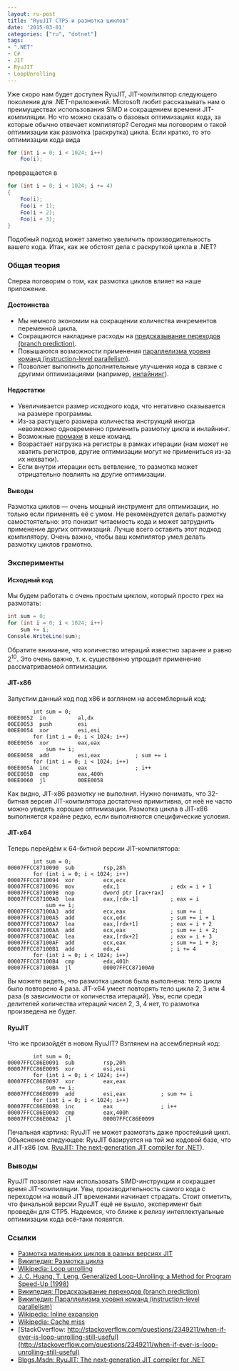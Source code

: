 ```yaml
---
layout: ru-post
title: "RyuJIT CTP5 и размотка циклов"
date: '2015-03-01'
categories: ["ru", "dotnet"]
tags:
- ".NET"
- C#
- JIT
- RyuJIT
- LoopUnrolling
---
```


Уже скоро нам будет доступен RyuJIT, JIT-компилятор следующего поколения для .NET-приложений. Microsoft любит рассказывать нам о преимуществах использования SIMD и сокращением времени JIT-компиляции. Но что можно сказать о базовых оптимизациях кода, за которые обычно отвечает компилятор? Сегодня мы поговорим о такой оптимизации как размотка (раскрутка) цикла. Если кратко, то это оптимизации кода вида

```cs
for (int i = 0; i < 1024; i++)
    Foo(i);
```

превращается в

```cs
for (int i = 0; i < 1024; i += 4)
{
    Foo(i);
    Foo(i + 1);
    Foo(i + 2);
    Foo(i + 3);
}
```

Подобный подход может заметно увеличить производительность вашего кода. Итак, как же обстоят дела с раскруткой цикла в .NET?

<!--more-->

### Общая теория

Сперва поговорим о том, как размотка циклов влияет на наше приложение.

#### Достоинства

* Мы немного экономим на сокращении количества инкрементов переменной цикла.
* Сокращаются накладные расходы на [предсказывание переходов (branch prediction)](https://ru.wikipedia.org/wiki/%D0%9F%D1%80%D0%B5%D0%B4%D1%81%D0%BA%D0%B0%D0%B7%D0%B0%D1%82%D0%B5%D0%BB%D1%8C_%D0%BF%D0%B5%D1%80%D0%B5%D1%85%D0%BE%D0%B4%D0%BE%D0%B2).
* Повышаются возможности применения [параллелизма уровня команд (instruction-level parallelism)](https://ru.wikipedia.org/wiki/%D0%9F%D0%B0%D1%80%D0%B0%D0%BB%D0%BB%D0%B5%D0%BB%D0%B8%D0%B7%D0%BC_%D0%BD%D0%B0_%D1%83%D1%80%D0%BE%D0%B2%D0%BD%D0%B5_%D0%BA%D0%BE%D0%BC%D0%B0%D0%BD%D0%B4).
* Позволяет выполнить дополнительные улучшения кода в связке с другими оптимизациями (например, [инлайнинг](http://en.wikipedia.org/wiki/Inline_expansion)).

#### Недостатки

* Увеличивается размер исходного кода, что негативно сказывается на размере программы.
* Из-за растущего размера количества инструкций иногда невозможно одновременно применить размотку цикла и инлайнинг.
* Возможные [промахи](http://en.wikipedia.org/wiki/CPU_cache#Cache_miss) в кеше команд.
* Возрастает нагрузка на регистры в рамках итерации (нам может не хватить регистров, другие оптимизации могут не примениться из-за их нехватки).
* Если внутри итерации есть ветвление, то размотка может отрицательно повлиять на другие оптимизации.

#### Выводы

Размотка циклов — очень мощный инструмент для оптимизации, но только если применять её с умом. Не рекомендуется делать размотку самостоятельно: это понизит читаемость кода и может затруднить применение других оптимизаций. Лучше всего оставить этот подход компилятору. Очень важно, чтобы ваш компилятор умел делать размотку циклов грамотно.

### Эксперименты

#### Исходный код

Мы будем работать с очень простым циклом, который просто грех на размотать:

```cs
int sum = 0;
for (int i = 0; i < 1024; i++)
    sum += i;
Console.WriteLine(sum);
```

Обратите внимание, что количество итераций известно заранее и равно 2<sup>10</sup>. Это очень важно, т. к. существенно упрощает применение рассматриваемой оптимизации.

#### JIT-x86

Запустим данный код под x86 и взглянем на ассемблерный код:

```
        int sum = 0;                    
00EE0052  in          al,dx             
00EE0053  push        esi               
00EE0054  xor         esi,esi           
        for (int i = 0; i < 1024; i++)  
00EE0056  xor         eax,eax           
            sum += i;                   
00EE0058  add         esi,eax           ; sum += i
        for (int i = 0; i < 1024; i++)  
00EE005A  inc         eax               ; i++
00EE005B  cmp         eax,400h          
00EE0060  jl          00EE0058          
```

Как видно, JIT-x86 размотку не выполнил. Нужно понимать, что 32-битная версия JIT-компилятора достаточно примитивна, от неё не часто можно увидеть хорошие оптимизации. Размотка цикла в JIT-x86 выполняется крайне редко, если выполняются специфические условия.

#### JIT-x64

Теперь перейдём к 64-битной версии JIT-компилятора:

```
        int sum = 0;                               
00007FFCC8710090  sub         rsp,28h              
        for (int i = 0; i < 1024; i++)             
00007FFCC8710094  xor         ecx,ecx              
00007FFCC8710096  mov         edx,1                ; edx = i + 1
00007FFCC871009B  nop         dword ptr [rax+rax]  
00007FFCC87100A0  lea         eax,[rdx-1]          ; eax = i
            sum += i;                              
00007FFCC87100A3  add         ecx,eax              ; sum += i
00007FFCC87100A5  add         ecx,edx              ; sum += i + 1
00007FFCC87100A7  lea         eax,[rdx+1]          ; eax = i + 2
00007FFCC87100AA  add         ecx,eax              ; sum += i + 2;
00007FFCC87100AC  lea         eax,[rdx+2]          ; eax = i + 3
00007FFCC87100AF  add         ecx,eax              ; sum += i + 3;
00007FFCC87100B1  add         edx,4                ; i += 4
        for (int i = 0; i < 1024; i++)             
00007FFCC87100B4  cmp         edx,401h             
00007FFCC87100BA  jl          00007FFCC87100A0     
```

Вы можете видеть, что размотка циклов была выполнена: тело цикла было повторено 4 раза. JIT-x64 умеет повторять тело цикла 2, 3 или 4 раза (в зависимости от количества итераций). Увы, если среди делителей количества итераций чисел 2, 3, 4 нет, то размотка произведена не будет.

#### RyuJIT

Что же произойдёт в новом RyuJIT? Взглянем на ассемблерный код:

```
        int sum = 0;                            
00007FFCC86E0091  sub         rsp,20h           
00007FFCC86E0095  xor         esi,esi           
        for (int i = 0; i < 1024; i++)          
00007FFCC86E0097  xor         eax,eax           
            sum += i;                           
00007FFCC86E0099  add         esi,eax           ; sum += i
        for (int i = 0; i < 1024; i++)          
00007FFCC86E009B  inc         eax               ; i++
00007FFCC86E009D  cmp         eax,400h          
00007FFCC86E00A2  jl          00007FFCC86E0099  
```

Печальная картина: RyuJIT не может размотать даже простейший цикл. Объяснение следующее: RyuJIT базируется на той же кодовой базе, что и JIT-x86 (см. [RyuJIT: The next-generation JIT compiler for .NET](http://blogs.msdn.com/b/dotnet/archive/2013/09/30/ryujit-the-next-generation-jit-compiler.aspx)).

### Выводы

RyuJIT позволяет нам использовать SIMD-инструкции и сокращает время JIT-компиляции. Увы, производительность самого кода с переходом на новый JIT временами начинает страдать. Стоит отметить, что финальной версии RyuJIT ещё не вышло, эксперимент был проведён для CTP5. Надеемся, что ближе к релизу интеллектуальные оптимизации кода всё-таки появятся.

### Ссылки

* [Размотка маленьких циклов в разных версиях JIT](http://aakinshin.net/ru/blog/dotnet/unrolling-of-small-loops-in-different-jit-versions/)
* [Википедия: Размотка цикла](https://ru.wikipedia.org/wiki/%D0%A0%D0%B0%D0%B7%D0%BC%D0%BE%D1%82%D0%BA%D0%B0_%D1%86%D0%B8%D0%BA%D0%BB%D0%B0)
* [Wikipedia: Loop unrolling](http://en.wikipedia.org/wiki/Loop_unrolling)
* [J. C. Huang, T. Leng, Generalized Loop-Unrolling: a Method for Program Speed-Up (1998)](https://www.researchgate.net/publication/2449271_Generalized_Loop-Unrolling_a_Method_for_Program_Speed-Up)
* [Википедия: Предсказывание переходов (branch prediction)](https://ru.wikipedia.org/wiki/%D0%9F%D1%80%D0%B5%D0%B4%D1%81%D0%BA%D0%B0%D0%B7%D0%B0%D1%82%D0%B5%D0%BB%D1%8C_%D0%BF%D0%B5%D1%80%D0%B5%D1%85%D0%BE%D0%B4%D0%BE%D0%B2)
* [Википедия: Параллелизма уровня команд (instruction-level parallelism)](https://ru.wikipedia.org/wiki/%D0%9F%D0%B0%D1%80%D0%B0%D0%BB%D0%BB%D0%B5%D0%BB%D0%B8%D0%B7%D0%BC_%D0%BD%D0%B0_%D1%83%D1%80%D0%BE%D0%B2%D0%BD%D0%B5_%D0%BA%D0%BE%D0%BC%D0%B0%D0%BD%D0%B4)
* [Wikipedia: Inline expansion](http://en.wikipedia.org/wiki/Inline_expansion)
* [Wikipedia: Cache miss](http://en.wikipedia.org/wiki/CPU_cache#Cache_miss)
* [StackOverflow: http://stackoverflow.com/questions/2349211/when-if-ever-is-loop-unrolling-still-useful](http://stackoverflow.com/questions/2349211/when-if-ever-is-loop-unrolling-still-useful)
* [Blogs.Msdn: RyuJIT: The next-generation JIT compiler for .NET](http://blogs.msdn.com/b/dotnet/archive/2013/09/30/ryujit-the-next-generation-jit-compiler.aspx)